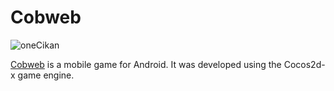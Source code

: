 # Cobweb
![oneCikan](https://github.com/erdeneryesil/Cobweb/assets/14914042/bc8d3835-b571-4e36-8b01-70303ac30b9e)

<a href="https://play.google.com/store/apps/details?id=com.carpankod.cobweb&hl=us&gl=US">Cobweb</a> is a mobile game for Android. It was developed using the Cocos2d-x game engine.

